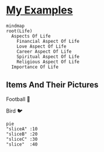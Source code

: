 # <ins>My Examples<ins>
```mermaid
mindmap
root(Life)
  Aspects Of Life
    Financial Aspect Of Life
    Love Aspect Of Life
    Career Aspect Of Life
    Spiritual Aspect Of Life
    Religious Aspect Of Life
  Importance Of Life
```

## Items And Their Pictures

Football :football: 

  Bird :bird:
```mermaid
pie
"sliceA" :10
"sliceB" :20
"sliceC" :30
"slice"  :40

```
